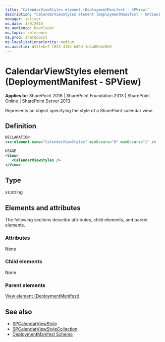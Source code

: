 ```yaml
---
title: "CalendarViewStyles element (DeploymentManifest - SPView)"
description: "CalendarViewStyles element (DeploymentManifest - SPView) represents an object specifying the style of a SharePoint calendar view."
manager: soliver
ms.date: 3/9/2015
ms.audience: Developer
ms.topic: reference
ms.prod: sharepoint
ms.localizationpriority: medium
ms.assetid: d13febe7-f623-415b-b49d-1e4a86b4e8b9
---
```


# CalendarViewStyles element (DeploymentManifest - SPView)

**Applies to:** SharePoint 2016 | SharePoint Foundation 2013 | SharePoint Online | SharePoint Server 2013 
  
Represents an object specifying the style of a SharePoint calendar view.

## Definition

```XML
DECLARATION
<xs:element name="CalendarViewStyles" minOccurs="0" maxOccurs="1" />

USAGE
<View>
   <CalendarViewStyles />
</View>

```

## Type

xs:string
  
## Elements and attributes

The following sections describe attributes, child elements, and parent elements.

### Attributes

None
   
### Child elements

None
   
### Parent elements

[View element (DeploymentManifest)](view-element-deploymentmanifest.md)
   
## See also

- [SPCalendarViewStyle](https://msdn.microsoft.com/library/Microsoft.SharePoint.SPCalendarViewStyle.aspx) 
- [SPCalendarViewStyleCollection](https://msdn.microsoft.com/library/Microsoft.SharePoint.SPCalendarViewStyleCollection.aspx)
- [DeploymentManifest Schema](deploymentmanifest-schema.md)

